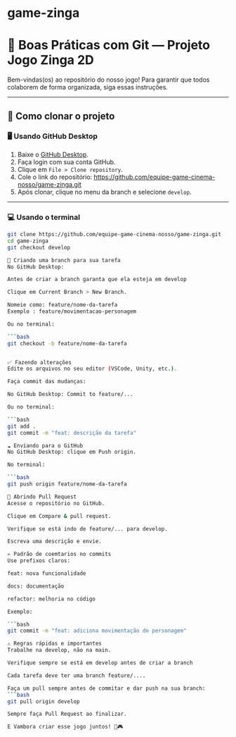 # game-zinga
# 🧠 Boas Práticas com Git — Projeto Jogo Zinga 2D

Bem-vindas(os) ao repositório do nosso jogo! Para garantir que todos colaborem de forma organizada, siga essas instruções. 

---

## 🚀 Como clonar o projeto

### 🖥️ Usando GitHub Desktop

1. Baixe o [GitHub Desktop](https://desktop.github.com/).
2. Faça login com sua conta GitHub.
3. Clique em `File > Clone repository`.
4. Cole o link do repositório:
    https://github.com/equipe-game-cinema-nosso/game-zinga.git
5. Após clonar, clique no menu da branch e selecione `develop`.

---

### 💻 Usando o terminal

```bash
git clone https://github.com/equipe-game-cinema-nosso/game-zinga.git
cd game-zinga
git checkout develop

🧱 Criando uma branch para sua tarefa
No GitHub Desktop:

Antes de criar a branch garanta que ela esteja em develop

Clique em Current Branch > New Branch.

Nomeie como: feature/nome-da-tarefa
Exemplo : feature/movimentacao-personagem

Ou no terminal:

```bash
git checkout -b feature/nome-da-tarefa


✅ Fazendo alterações
Edite os arquivos no seu editor (VSCode, Unity, etc.).

Faça commit das mudanças:

No GitHub Desktop: Commit to feature/...

Ou no terminal:

```bash
git add .
git commit -m "feat: descrição da tarefa"

☁️ Enviando para o GitHub
No GitHub Desktop: clique em Push origin.

No terminal:

```bash
git push origin feature/nome-da-tarefa

🔁 Abrindo Pull Request
Acesse o repositório no GitHub.

Clique em Compare & pull request.

Verifique se está indo de feature/... para develop.

Escreva uma descrição e envie.

✍️ Padrão de coemtarios no commits
Use prefixos claros:

feat: nova funcionalidade

docs: documentação

refactor: melhoria no código

Exemplo:

```bash
git commit -m "feat: adiciona movimentação do personagem"

⚠️ Regras rápidas e importantes
Trabalhe na develop, não na main.

Verifique sempre se está em develop antes de criar a branch

Cada tarefa deve ter uma branch feature/....

Faça um pull sempre antes de commitar e dar push na sua branch:
```bash
git pull origin develop

Sempre faça Pull Request ao finalizar.

E Vambora criar esse jogo juntos! 🚀🎮

